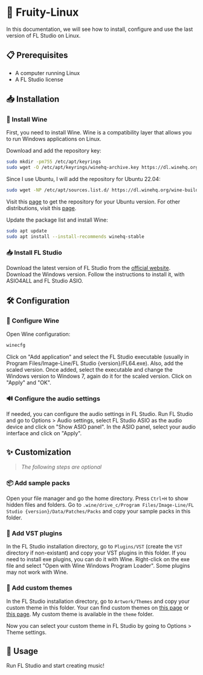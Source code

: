 # 🐧 Fruity-Linux

In this documentation, we will see how to install, configure and use the last version of FL Studio on Linux.

## 📋 Prerequisites

- A computer running Linux
- A FL Studio license

## 📥 Installation

### 🍷 Install Wine

First, you need to install Wine. Wine is a compatibility layer that allows you to run Windows applications on Linux.

Download and add the repository key:

```bash
sudo mkdir -pm755 /etc/apt/keyrings
sudo wget -O /etc/apt/keyrings/winehq-archive.key https://dl.winehq.org/wine-builds/winehq.key
```

Since I use Ubuntu, I will add the repository for Ubuntu 22.04:

```bash
sudo wget -NP /etc/apt/sources.list.d/ https://dl.winehq.org/wine-builds/ubuntu/dists/jammy/winehq-jammy.sources
```

Visit this [page](https://wiki.winehq.org/Ubuntu) to get the repository for your Ubuntu version.
For other distributions, visit this [page](https://wiki.winehq.org/Download).

Update the package list and install Wine:

```bash
sudo apt update
sudo apt install --install-recommends winehq-stable
```

### 📥 Install FL Studio

Download the latest version of FL Studio from the [official website](https://www.image-line.com/fl-studio-download/). Download the Windows version. Follow the instructions to install it, with ASIO4ALL and FL Studio ASIO.

## 🛠️ Configuration

### 🍷 Configure Wine

Open Wine configuration:

```bash
winecfg
```

Click on "Add application" and select the FL Studio executable (usually in Program Files/Image-Line/FL Studio {version}/FL64.exe). Also, add the scaled version. Once added, select the executable and change the Windows version to Windows 7, again do it for the scaled version. Click on "Apply" and "OK".

### 🔊 Configure the audio settings

If needed, you can configure the audio settings in FL Studio. Run FL Studio and go to Options > Audio settings, select FL Studio ASIO as the audio device and click on "Show ASIO panel". In the ASIO panel, select your audio interface and click on "Apply".

## ✨ Customization

>_The following steps are optional_

### 📦 Add sample packs

Open your file manager and go the home directory. Press `Ctrl+H` to show hidden files and folders. Go to `.wine/drive_c/Program Files/Image-Line/FL Studio {version}/Data/Patches/Packs` and copy your sample packs in this folder.

### 🎹 Add VST plugins

In the FL Studio installation directory, go to `Plugins/VST` (create the `VST` directory if non-existant) and copy your VST plugins in this folder. If you need to install exe plugins, you can do it with Wine. Right-click on the exe file and select "Open with Wine Windows Program Loader". Some plugins may not work with Wine.

### 🎨 Add custom themes

In the FL Studio installation directory, go to `Artwork/Themes` and copy your custom theme in this folder. Your can find custom themes on [this page](https://forum.image-line.com/viewforum.php?f=2003) or [this page](https://stickz.co/blog/top-10-best-fl-studio-21-themes/). My custom theme is available in the `theme` folder.

Now you can select your custom theme in FL Studio by going to Options > Theme settings.

## 🚀 Usage

Run FL Studio and start creating music!